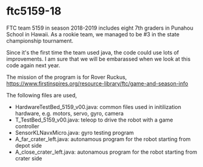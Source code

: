 # ftc5159-18

FTC team 5159 in season 2018-2019 includes eight 7th graders in Punahou School in Hawaii.  As a rookie team, we managed to be #3 in the state championship tournament.

Since it's the first time the team used java, the code could use lots of improvements.  I am sure that we will be embarassed when we look at this code again next year.

The mission of the program is for Rover Ruckus, https://www.firstinspires.org/resource-library/ftc/game-and-season-info

The following files are used,

 * HardwareTestBed_5159_v00.java: common files used in initilization hardware, e.g. motors, servo, gyro, camera
 * T_TestBed_5159_v00.java: teleop to drive the robot with a game controller
 * SensorKLNavxMicro.java: gyro testing program
 * A_far_crater_left.java: autonamous program for the robot starting from depot side
 * A_close_crater_left.java: autonamous program for the robot starting from crater side
